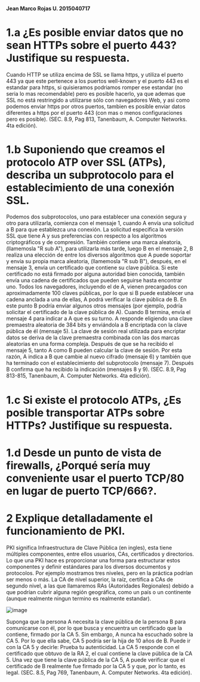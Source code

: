 #### Jean Marco Rojas U.   2015040717

# 1.a ¿Es posible enviar datos que no sean HTTPs sobre el puerto 443? Justifique su respuesta.

Cuando HTTP se utiliza encima de SSL se llama https, y utiliza el puerto 443 ya que este pertenece a los puertos well-known y el puerto 443 es el estandar para https, si quisieramos podriamos romper ese estandar (no seria lo mas recomendable) pero es posible hacerlo, ya que ademas que SSL no está restringido a utilizarse sólo con navegadores Web, y asi como podemos enviar https por otros puertos, tambien es posible enviar datos diferentes a https por el puerto 443 (con mas o menos configuraciones pero es posible). (SEC. 8.9, Pag 813, Tanenbaum, A. Computer Networks. 4ta edición).


# 1.b Suponiendo que creamos el protocolo ATP over SSL (ATPs), describa un subprotocolo para el establecimiento de una conexión SSL.

Podemos dos subprotocolos, uno para establecer una conexión segura y otro para utilizarla, comienza con el mensaje 1, cuando A envía una solicitud a B para que establezca una conexión. La solicitud especifica la versión SSL que tiene A y sus preferencias con respecto a los algoritmos criptográficos y de compresión. También contiene una marca aleatoria, (llamemosla "R sub A"), para utilizarla más tarde, luego B en el mensaje 2, B realiza una elección de entre los diversos algoritmos que A puede soportar y envía su propia marca aleatoria, (llamemosla "R sub B"), después, en el mensaje 3, envía un certificado que contiene su clave pública. Si este certificado no está firmado por alguna autoridad bien conocida, también envía una cadena de certificados que pueden seguirse hasta encontrar uno. Todos los navegadores, incluyendo el de A, vienen precargados con aproximadamente 100 claves públicas, por lo que si B puede establecer una cadena anclada a una de ellas, A podrá verificar la clave pública de B. En este punto B podría enviar algunos otros mensajes (por ejemplo, podría solicitar el certificado de la clave pública de A). Cuando B termina, envía el mensaje 4 para indicar a A que es su turno.
A responde eligiendo una clave premaestra aleatoria de 384 bits y enviándola a B encriptada con la clave pública de él (mensaje 5). La clave de sesión real utilizada para encriptar datos se deriva de la clave premaestra combinada con las dos marcas aleatorias en una forma compleja. Después de que se ha recibido el mensaje 5, tanto A como B pueden calcular la clave de sesión. Por esta razón, A indica a B que cambie al nuevo cifrado (mensaje 6) y también que ha terminado con el establecimiento del subprotocolo (mensaje 7). Después B confirma que ha recibido la indicación (mensajes 8 y 9). (SEC. 8.9, Pag 813-815, Tanenbaum, A. Computer Networks. 4ta edición).

# 1.c Si existe el protocolo ATPs, ¿Es posible transportar ATPs sobre HTTPs? Justifique su respuesta.


# 1.d Desde un punto de vista de firewalls, ¿Porqué sería muy conveniente usar el puerto TCP/80 en lugar de puerto TCP/666?.


# 2 Explique detalladamente el funcionamiento de PKI.

PKI significa Infraestructura de Clave Pública (en ingles), esta tiene múltiples componentes, entre ellos usuarios, CAs, certificados y directorios. Lo que una PKI hace es proporcionar una forma para estructurar estos componentes y definir estándares para los diversos documentos y protocolos. Por ejemplo mostramos tres niveles, pero en la práctica podrían ser menos o más. La CA de nivel superior, la raíz, certifica a CAs de segundo nivel, a las que llamaremos RAs (Autoridades Regionales) debido a que podrían cubrir alguna región geográfica, como un país o un continente (aunque realmente ningun termino es realmente estandar).

![image](https://user-images.githubusercontent.com/15478613/173162440-be57f46a-317e-4e32-b2be-66d3ad688fdf.png)

Suponga que la persona A necesita la clave pública de la persona B para comunicarse con él, por lo que busca y encuentra un certificado que la contiene, firmado por la CA 5. Sin embargo, A nunca ha escuchado sobre la CA 5. Por lo que ella sabe, CA 5 podría ser la hija de 10 años de B. Puede ir con la CA 5 y decirle: Prueba tu autenticidad. La CA 5 responde con el certificado que obtuvo de la RA 2, el cual contiene la clave pública de la CA 5. Una vez que tiene la clave pública de la CA 5, A puede verificar que el certificado de B realmente fue firmado por la CA 5 y que, por lo tanto, es legal. (SEC. 8.5, Pag 769, Tanenbaum, A. Computer Networks. 4ta edición).
